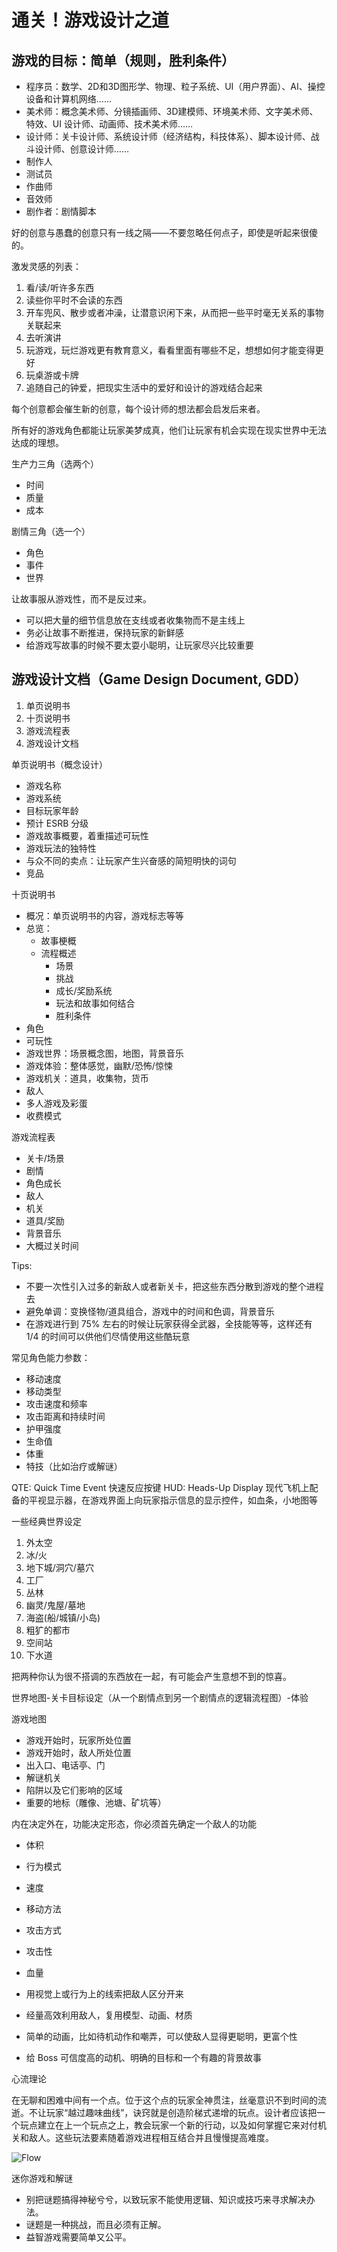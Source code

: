 # 通关！游戏设计之道

## 游戏的目标：简单（规则，胜利条件）

- 程序员：数学、2D和3D图形学、物理、粒子系统、UI（用户界面）、AI、操控设备和计算机网络……
- 美术师：概念美术师、分镜插画师、3D建模师、环境美术师、文字美术师、特效、UI 设计师、动画师、技术美术师……
- 设计师：关卡设计师、系统设计师（经济结构，科技体系）、脚本设计师、战斗设计师、创意设计师……
- 制作人
- 测试员
- 作曲师
- 音效师
- 剧作者：剧情脚本

好的创意与愚蠢的创意只有一线之隔——不要忽略任何点子，即使是听起来很傻的。

激发灵感的列表：

1. 看/读/听许多东西
2. 读些你平时不会读的东西
3. 开车兜风、散步或者冲澡，让潜意识闲下来，从而把一些平时毫无关系的事物关联起来
4. 去听演讲
5. 玩游戏，玩烂游戏更有教育意义，看看里面有哪些不足，想想如何才能变得更好
6. 玩桌游或卡牌
7. 追随自己的钟爱，把现实生活中的爱好和设计的游戏结合起来

每个创意都会催生新的创意，每个设计师的想法都会启发后来者。

所有好的游戏角色都能让玩家美梦成真，他们让玩家有机会实现在现实世界中无法达成的理想。

生产力三角（选两个）

- 时间
- 质量
- 成本

剧情三角（选一个）

- 角色
- 事件
- 世界

让故事服从游戏性，而不是反过来。

- 可以把大量的细节信息放在支线或者收集物而不是主线上
- 务必让故事不断推进，保持玩家的新鲜感
- 给游戏写故事的时候不要太耍小聪明，让玩家尽兴比较重要

## 游戏设计文档（Game Design Document, GDD）

1. 单页说明书
2. 十页说明书
3. 游戏流程表
4. 游戏设计文档

单页说明书（概念设计）

- 游戏名称
- 游戏系统
- 目标玩家年龄
- 预计 ESRB 分级
- 游戏故事概要，着重描述可玩性
- 游戏玩法的独特性
- 与众不同的卖点：让玩家产生兴奋感的简短明快的词句
- 竞品

十页说明书

- 概况：单页说明书的内容，游戏标志等等
- 总览：
  - 故事梗概
  - 流程概述
    - 场景
    - 挑战
    - 成长/奖励系统
    - 玩法和故事如何结合
    - 胜利条件
- 角色
- 可玩性
- 游戏世界：场景概念图，地图，背景音乐
- 游戏体验：整体感觉，幽默/恐怖/惊悚
- 游戏机关：道具，收集物，货币
- 敌人
- 多人游戏及彩蛋
- 收费模式

游戏流程表

- 关卡/场景
- 剧情
- 角色成长
- 敌人
- 机关
- 道具/奖励
- 背景音乐
- 大概过关时间

Tips:

- 不要一次性引入过多的新敌人或者新关卡，把这些东西分散到游戏的整个进程去
- 避免单调：变换怪物/道具组合，游戏中的时间和色调，背景音乐
- 在游戏进行到 75% 左右的时候让玩家获得全武器，全技能等等，这样还有 1/4 的时间可以供他们尽情使用这些酷玩意

常见角色能力参数：

- 移动速度
- 移动类型
- 攻击速度和频率
- 攻击距离和持续时间
- 护甲强度
- 生命值
- 体重
- 特技（比如治疗或解谜）

QTE: Quick Time Event 快速反应按键
HUD: Heads-Up Display 现代飞机上配备的平视显示器，在游戏界面上向玩家指示信息的显示控件，如血条，小地图等

一些经典世界设定

1. 外太空
2. 冰/火
3. 地下城/洞穴/墓穴
4. 工厂
5. 丛林
6. 幽灵/鬼屋/墓地
7. 海盗(船/城镇/小岛)
8. 粗犷的都市
9. 空间站
10. 下水道

把两种你认为很不搭调的东西放在一起，有可能会产生意想不到的惊喜。

世界地图-关卡目标设定（从一个剧情点到另一个剧情点的逻辑流程图）-体验

游戏地图

- 游戏开始时，玩家所处位置
- 游戏开始时，敌人所处位置
- 出入口、电话亭、门
- 解谜机关
- 陷阱以及它们影响的区域
- 重要的地标（雕像、池塘、矿坑等）

内在决定外在，功能决定形态，你必须首先确定一个敌人的功能

- 体积
- 行为模式
- 速度
- 移动方法
- 攻击方式
- 攻击性
- 血量

- 用视觉上或行为上的线索把敌人区分开来
- 经量高效利用敌人，复用模型、动画、材质
- 简单的动画，比如待机动作和嘲弄，可以使敌人显得更聪明，更富个性
- 给 Boss 可信度高的动机、明确的目标和一个有趣的背景故事

心流理论

在无聊和困难中间有一个点。位于这个点的玩家全神贯注，丝毫意识不到时间的流逝。不让玩家“越过趣味曲线”，诀窍就是创造阶梯式递增的玩点。设计者应该把一个玩点建立在上一个玩点之上，教会玩家一个新的行动，以及如何掌握它来对付机关和敌人。这些玩法要素随着游戏进程相互结合并且慢慢提高难度。

![Flow](..\images\flow.png)

迷你游戏和解谜

- 别把谜题搞得神秘兮兮，以致玩家不能使用逻辑、知识或技巧来寻求解决办法。
- 谜题是一种挑战，而且必须有正解。
- 益智游戏需要简单又公平。
